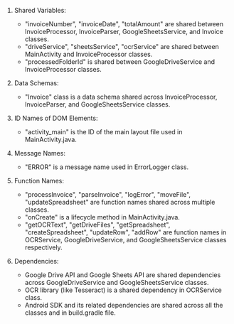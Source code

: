 1. Shared Variables: 
   - "invoiceNumber", "invoiceDate", "totalAmount" are shared between InvoiceProcessor, InvoiceParser, GoogleSheetsService, and Invoice classes.
   - "driveService", "sheetsService", "ocrService" are shared between MainActivity and InvoiceProcessor classes.
   - "processedFolderId" is shared between GoogleDriveService and InvoiceProcessor classes.

2. Data Schemas: 
   - "Invoice" class is a data schema shared across InvoiceProcessor, InvoiceParser, and GoogleSheetsService classes.

3. ID Names of DOM Elements: 
   - "activity_main" is the ID of the main layout file used in MainActivity.java.

4. Message Names: 
   - "ERROR" is a message name used in ErrorLogger class.

5. Function Names: 
   - "processInvoice", "parseInvoice", "logError", "moveFile", "updateSpreadsheet" are function names shared across multiple classes.
   - "onCreate" is a lifecycle method in MainActivity.java.
   - "getOCRText", "getDriveFiles", "getSpreadsheet", "createSpreadsheet", "updateRow", "addRow" are function names in OCRService, GoogleDriveService, and GoogleSheetsService classes respectively.

6. Dependencies: 
   - Google Drive API and Google Sheets API are shared dependencies across GoogleDriveService and GoogleSheetsService classes.
   - OCR library (like Tesseract) is a shared dependency in OCRService class.
   - Android SDK and its related dependencies are shared across all the classes and in build.gradle file.